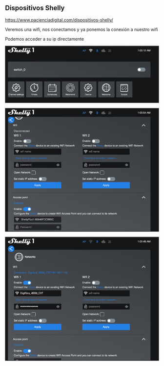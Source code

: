 ## Dispositivos Shelly

https://www.pacienciadigital.com/dispositivos-shelly/

Veremos una wifi, nos conectamos y ya ponemos la conexión a nuestro wifi

Podemos acceder a su ip directamente


![](./images/HA_shelly_0.png)

![](./images/HA_shelly_1.png)

![](./images/HA_shelly_2.png)